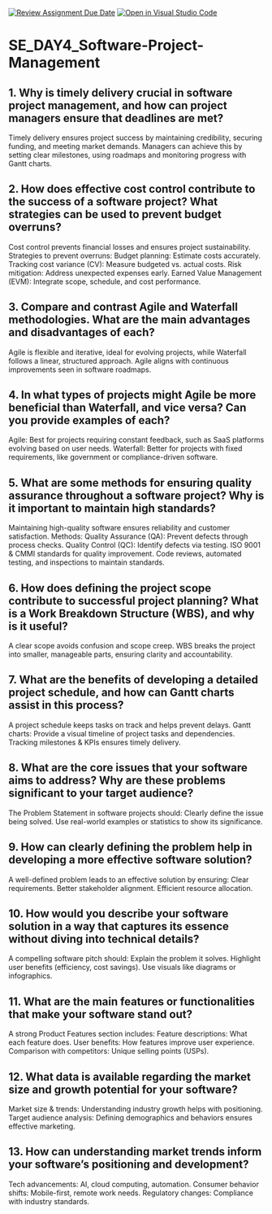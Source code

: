 [![Review Assignment Due Date](https://classroom.github.com/assets/deadline-readme-button-22041afd0340ce965d47ae6ef1cefeee28c7c493a6346c4f15d667ab976d596c.svg)](https://classroom.github.com/a/9pw6JKcu)
[![Open in Visual Studio Code](https://classroom.github.com/assets/open-in-vscode-2e0aaae1b6195c2367325f4f02e2d04e9abb55f0b24a779b69b11b9e10269abc.svg)](https://classroom.github.com/online_ide?assignment_repo_id=18652847&assignment_repo_type=AssignmentRepo)
# SE_DAY4_Software-Project-Management
## 1. Why is timely delivery crucial in software project management, and how can project managers ensure that deadlines are met?
Timely delivery ensures project success by maintaining credibility, securing funding, and meeting market demands. Managers can achieve this by setting clear milestones, using roadmaps and monitoring progress with Gantt charts.
## 2. How does effective cost control contribute to the success of a software project? What strategies can be used to prevent budget overruns?
Cost control prevents financial losses and ensures project sustainability.
Strategies to prevent overruns:
Budget planning: Estimate costs accurately.
Tracking cost variance (CV): Measure budgeted vs. actual costs.
Risk mitigation: Address unexpected expenses early.
Earned Value Management (EVM): Integrate scope, schedule, and cost performance.
## 3. Compare and contrast Agile and Waterfall methodologies. What are the main advantages and disadvantages of each?
Agile is flexible and iterative, ideal for evolving projects, while Waterfall follows a linear, structured approach. Agile aligns with continuous improvements seen in software roadmaps.
## 4. In what types of projects might Agile be more beneficial than Waterfall, and vice versa? Can you provide examples of each?
Agile: Best for projects requiring constant feedback, such as SaaS platforms evolving based on user needs.
Waterfall: Better for projects with fixed requirements, like government or compliance-driven software.
## 5. What are some methods for ensuring quality assurance throughout a software project? Why is it important to maintain high standards?
Maintaining high-quality software ensures reliability and customer satisfaction.
Methods:
Quality Assurance (QA): Prevent defects through process checks.
Quality Control (QC): Identify defects via testing.
ISO 9001 & CMMI standards for quality improvement.
Code reviews, automated testing, and inspections to maintain standards.
## 6. How does defining the project scope contribute to successful project planning? What is a Work Breakdown Structure (WBS), and why is it useful?
A clear scope avoids confusion and scope creep.
WBS breaks the project into smaller, manageable parts, ensuring clarity and accountability.
## 7. What are the benefits of developing a detailed project schedule, and how can Gantt charts assist in this process?
A project schedule keeps tasks on track and helps prevent delays.
Gantt charts: Provide a visual timeline of project tasks and dependencies.
Tracking milestones & KPIs ensures timely delivery.
## 8. What are the core issues that your software aims to address? Why are these problems significant to your target audience?
The Problem Statement in software projects should:
Clearly define the issue being solved.
Use real-world examples or statistics to show its significance.
## 9. How can clearly defining the problem help in developing a more effective software solution?
A well-defined problem leads to an effective solution by ensuring:
Clear requirements.
Better stakeholder alignment.
Efficient resource allocation.
## 10. How would you describe your software solution in a way that captures its essence without diving into technical details?
A compelling software pitch should:
Explain the problem it solves.
Highlight user benefits (efficiency, cost savings).
Use visuals like diagrams or infographics.
## 11. What are the main features or functionalities that make your software stand out?
A strong Product Features section includes:
Feature descriptions: What each feature does.
User benefits: How features improve user experience.
Comparison with competitors: Unique selling points (USPs).
## 12. What data is available regarding the market size and growth potential for your software?
Market size & trends: Understanding industry growth helps with positioning.
Target audience analysis: Defining demographics and behaviors ensures effective marketing.
## 13. How can understanding market trends inform your software’s positioning and development?
Tech advancements: AI, cloud computing, automation.
Consumer behavior shifts: Mobile-first, remote work needs.
Regulatory changes: Compliance with industry standards.

